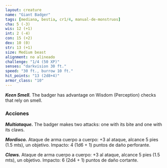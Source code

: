 ```yaml
---
layout: creature
name: "Giant Badger"
tags: [mediana, bestia, cr1/4, manual-de-monstruos]
cha: 5 (-3)
wis: 12 (+1)
int: 2 (-4)
con: 15 (+2)
dex: 10 (0)
str: 13 (+1)
size: Medium beast
alignment: no alineado
challenge: "1/4 (50 XP)"
senses: "darkvision 30 ft."
speed: "30 ft., burrow 10 ft."
hit_points: "13 (2d8+4)"
armor_class: "10"
---
```


***Keen Smell.*** The badger has advantage on Wisdom (Perception) checks that rely on smell.

### Acciones

***Multiataque.*** The badger makes two attacks: one with its bite and one with its claws.

***Mordisco.*** Ataque de arma cuerpo a cuerpo: +3 al ataque, alcance 5 pies (1.5 mts), un objetivo. Impacto: 4 (1d6 + 1) puntos de daño perforante.

***Claws.*** Ataque de arma cuerpo a cuerpo: +3 al ataque, alcance 5 pies (1.5 mts), un objetivo. Impacto: 6 (2d4 + 1) puntos de daño cortante.